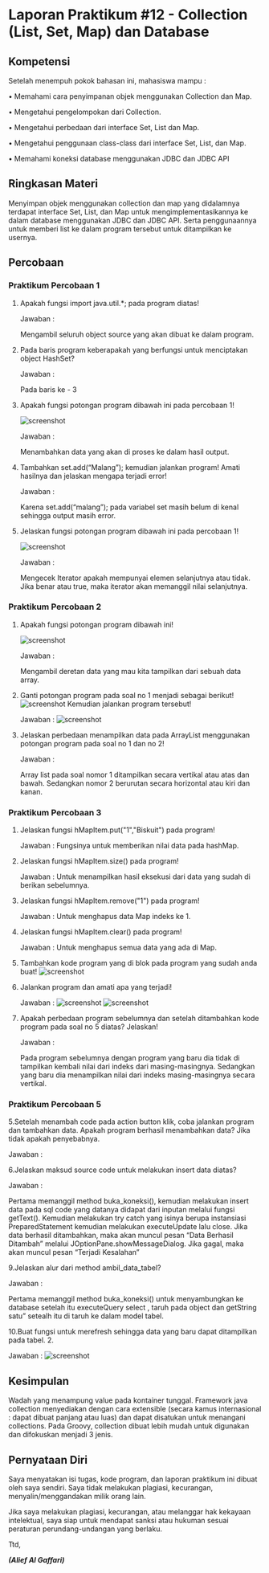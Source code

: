 # Laporan Praktikum #12 - Collection (List, Set, Map) dan Database

## Kompetensi

Setelah menempuh pokok bahasan ini, mahasiswa mampu :

•	Memahami cara penyimpanan objek menggunakan Collection dan Map.

•	Mengetahui pengelompokan dari Collection.

•	Mengetahui perbedaan dari interface Set, List dan Map.

•	Mengetahui penggunaan class-class dari interface Set, List, dan Map.

•	Memahami koneksi database menggunakan JDBC dan JDBC API

## Ringkasan Materi

Menyimpan objek menggunakan collection dan map yang didalamnya terdapat interface Set, List, dan Map untuk mengimplementasikannya ke dalam database menggunakan JDBC dan JDBC API. Serta penggunaannya untuk memberi list ke dalam program tersebut untuk ditampilkan ke usernya.

## Percobaan

### Praktikum Percobaan 1
1.	Apakah fungsi import java.util.*; pada program diatas!

    Jawaban :

    Mengambil seluruh object source yang akan dibuat ke dalam program.

2.	Pada baris program keberapakah yang berfungsi untuk menciptakan object HashSet?

    Jawaban :

    Pada baris ke - 3
    
3.	Apakah fungsi potongan program dibawah ini pada percobaan 1!

    ![screenshot](img12/percobaan1soal1.PNG)
    
    Jawaban :

    Menambahkan data yang akan di proses ke dalam hasil output.

4.	Tambahkan set.add(“Malang”); kemudian jalankan program! Amati hasilnya dan jelaskan mengapa terjadi error!

    Jawaban :

    Karena set.add(“malang”); pada variabel set masih belum di kenal sehingga output masih error.

5.	Jelaskan fungsi potongan program dibawah ini pada percobaan 1!

    ![screenshot](img12/percobaan1soal2.PNG)

    Jawaban :

    Mengecek Iterator apakah mempunyai elemen selanjutnya atau tidak. Jika benar atau true, maka iterator akan memanggil nilai selanjutnya.

### Praktikum Percobaan 2
1.	Apakah fungsi potongan program dibawah ini!

    ![screenshot](img12/percobaan2soal1.PNG)

    Jawaban :

    Mengambil deretan data yang mau kita tampilkan  dari sebuah data array.

2.	Ganti potongan program pada soal no 1 menjadi sebagai 
    berikut!
    ![screenshot](img12/percobaan2soal2.PNG)
    Kemudian jalankan program tersebut!

    Jawaban :
    ![screenshot](img12/percobaan2jawab2.PNG)


3.	Jelaskan perbedaan menampilkan data pada ArrayList menggunakan potongan program pada soal no 1 dan no 2!

    Jawaban :

    Array list pada soal nomor 1 ditampilkan secara vertikal atau atas dan bawah. Sedangkan nomor 2 berurutan secara horizontal atau kiri dan kanan.

### Praktikum Percobaan 3
1.	Jelaskan fungsi hMapItem.put("1","Biskuit") pada program!

    Jawaban :
    Fungsinya untuk memberikan nilai data pada hashMap.
    

2.	Jelaskan fungsi hMapItem.size() pada program!

    Jawaban :
    Untuk menampilkan hasil eksekusi dari data yang sudah di berikan sebelumnya.

3.	Jelaskan fungsi hMapItem.remove("1") pada program!

    Jawaban :
    Untuk menghapus data Map indeks ke 1.

4.	Jelaskan fungsi hMapItem.clear() pada program!

    Jawaban :
    Untuk menghapus semua data yang ada di Map.

5.	Tambahkan kode program yang di blok pada program yang sudah anda buat!
![screenshot](img12/percobaan3soal1.PN)

6.	Jalankan program dan amati apa yang terjadi!

    Jawaban :
    ![screenshot](img12/percobaan3jawab6p1.PNG)
    ![screenshot](img12/percobaan3jawab6p2.PNG)

7.	Apakah perbedaan program sebelumnya dan setelah ditambahkan kode program pada soal no 5 diatas? Jelaskan!

    Jawaban :

    Pada program sebelumnya dengan program yang baru dia tidak di tampilkan kembali nilai dari indeks dari masing-masingnya. Sedangkan yang baru dia menampilkan nilai dari indeks masing-masingnya secara vertikal.

### Praktikum Percobaan 5
5.Setelah menambah code pada action button klik, coba jalankan program dan tambahkan data. Apakah program berhasil menambahkan data? Jika tidak apakah penyebabnya.

Jawaban :

6.Jelaskan maksud source code untuk melakukan insert data diatas?

Jawaban :

Pertama memanggil method buka_koneksi(), kemudian melakukan insert data pada sql code yang datanya didapat dari inputan melalui fungsi getText(). Kemudian melakukan try catch yang isinya berupa instansiasi PreparedStatement kemudian melakukan executeUpdate lalu close. Jika data berhasil
ditambahkan, maka akan muncul pesan “Data Berhasil Ditambah” melalui JOptionPane.showMessageDialog. Jika gagal, maka akan muncul pesan “Terjadi Kesalahan”

9.Jelaskan alur dari method ambil_data_tabel?

Jawaban :

Pertama memanggil method buka_koneksi() untuk menyambungkan ke database setelah itu executeQuery select ,
taruh pada object dan getString satu” setealh itu di taruh ke dalam model tabel.

10.Buat fungsi untuk merefresh sehingga data yang baru dapat ditampilkan pada tabel. 2.

Jawaban :
![screenshot](img12/percobaan5jawab10.PNG)

## Kesimpulan
Wadah yang menampung value pada kontainer tunggal. Framework java collection menyediakan dengan cara extensible (secara kamus internasional : dapat dibuat panjang atau luas) dan dapat disatukan untuk menangani collections. Pada Groovy, collection dibuat lebih mudah untuk digunakan dan difokuskan menjadi 3 jenis.

## Pernyataan Diri

Saya menyatakan isi tugas, kode program, dan laporan praktikum ini dibuat oleh saya sendiri. Saya tidak melakukan plagiasi, kecurangan, menyalin/menggandakan milik orang lain.

Jika saya melakukan plagiasi, kecurangan, atau melanggar hak kekayaan intelektual, saya siap untuk mendapat sanksi atau hukuman sesuai peraturan perundang-undangan yang berlaku.

Ttd,

***(Alief Al Gaffari)***
